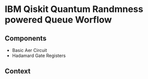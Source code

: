 # IBM Qiskit Quantum Randmness powered Queue Worflow

## Components
- Basic Aer Circuit
- Hadamard Gate Registers

## Context
